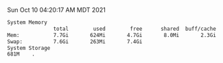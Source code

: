 Sun Oct 10 04:20:17 AM MDT 2021
```bash
System Memory
               total        used        free      shared  buff/cache   available
Mem:           7.7Gi       624Mi       4.7Gi       8.0Mi       2.3Gi       6.7Gi
Swap:          7.6Gi       263Mi       7.4Gi
System Storage
681M	.
```
```bash

